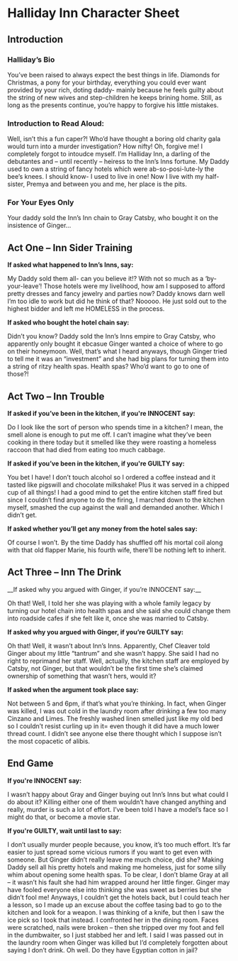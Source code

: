 <h1> Halliday Inn Character Sheet </h1>

<h2> Introduction </h2>

<h3> Halliday’s Bio </h3>

<p>You’ve been raised to always expect the best things in life. Diamonds for Christmas, a pony for your birthday, everything you could ever want provided by your rich, doting daddy- mainly because he feels guilty about the string of new wives and step-children he keeps brining home. Still, as long as the presents continue, you’re happy to forgive his little mistakes.   </p>

<h3> Introduction to Read Aloud: </h3>

<p> Well, isn’t this a fun caper?! Who’d have thought a boring old charity gala would turn into a murder investigation? How nifty! Oh, forgive me! I completely forgot to intoudce myself. I’m Halliday Inn, a darling of the debutantes and – until recently – heiress to the Inn’s Inns fortune. My Daddy used to own a string of fancy hotels which were ab-so-posi-lute-ly the bee’s knees. I should know- I used to live in one! Now I live with my half-sister, Premya and between you and me, her place is the pits. </p>

<h3> For Your Eyes Only </h3>

<p> Your daddy sold the Inn’s Inn chain to Gray Catsby, who bought it on the insistence of Ginger…  </p>


<h2> Act One – Inn Sider Training </h2>

__If asked what happened to Inn’s Inns, say:__

<p> My Daddy sold them all- can you believe it!? With not so much as a ‘by-your-leave’! Those hotels were my livelihood, how am I supposed to afford pretty dresses and fancy jewelry and parties now? Daddy knows darn well I’m too idle to work but did he think of that? Nooooo. He just sold out to the highest bidder and left me HOMELESS in the process.  </p>
  
__If asked who bought the hotel chain say:__

<p>Didn’t you know? Daddy sold the Inn’s Inns empire to Gray Catsby, who apparently only bought it ebcasue Ginger wanted a choice of where to go on their honeymoon. Well, that’s what I heard anyways, though Ginger tried to tell me it was an “investment” and she had big plans for turning them into a string of ritzy health spas. Health spas? Who’d want to go to one of those?!  </p>


<h2> Act Two – Inn Trouble </h2>
  
__If asked if you’ve been in the kitchen, if you're INNOCENT say:__
<p> Do I look like the sort of person who spends time in a kitchen? I mean, the smell alone is enough to put me off. I can’t imagine what they’ve been cooking in there today but it smelled like they were roasting a homeless raccoon that had died from eating too much cabbage.  </p>

__If asked if you’ve been in the kitchen, if you're GUILTY say:__
<p> You bet I have! I don’t touch alcohol so I ordered a coffee instead and it tasted like pigswill and chocolate milkshake! Plus it was served in a chipped cup of all things! I had a good mind to get the entire kitchen staff fired but since I couldn’t find anyone to do the firing, I marched down to the kitchen myself, smashed the cup against the wall and demanded another. Which I didn’t get.  </p>

__If asked whether you’ll get any money from the hotel sales say:__
<p> Of course I won’t. By the time Daddy has shuffled off his mortal coil along with that old flapper Marie, his fourth wife, there’ll be nothing left to inherit.  </p>


<h2> Act Three – Inn The Drink </h2>
__If asked why you argued with Ginger, if you’re INNOCENT say:__

<p> Oh that! Well, I told her she was playing with a whole family legacy by turning our hotel chain into health spas and she said she could change them into roadside cafes if she felt like it, once she was married to Catsby. </p>
  
__If asked why you argued with Ginger, if you’re GUILTY say:__

<p> Oh that! Well, it wasn’t about Inn’s Inns. Apparently, Chef Cleaver told Ginger about my little “tantrum” and she wasn’t happy. She said I had no right to reprimand her staff. Well, actually, the kitchen staff are employed by Catsby, not Ginger, but that wouldn’t be the first time she’s claimed ownership of something that wasn’t hers, would it?   </p>

__If asked when the argument took place say:__

<p> Not between 5 and 6pm, if that’s what you’re thinking. In fact, when Ginger was killed, I was out cold in the laundry room after drinking a few too many Cinzano and Limes. The freshly washed linen smelled just like my old bed so I couldn’t resist curling up in it= even though it did have a much lower thread count. I didn’t see anyone else there thought which I suppose isn’t the most copacetic of alibis.  </p>

<h2> End Game </h2>

__If you're INNOCENT say:__

<p> I wasn’t happy about Gray and Ginger buying out Inn’s Inns but what could I do about it? Killing either one of them wouldn’t have changed anything and really, murder is such a lot of effort. I’ve been told I have a model’s face so I might do that, or become a movie star.  </p>

__If you're GUILTY, wait until last to say:__

<p> I don’t usually murder people because, you know, it’s too much effort. It’s far easier to just spread some vicious rumors if you want to get even with someone. But Ginger didn’t really leave me much choice, did she? Making Daddy sell all his pretty hotels and making me homeless, just for some silly whim about opening some health spas. To be clear, I don’t blame Gray at all – it wasn’t his fault she had him wrapped around her little finger. Ginger may have fooled everyone else into thinking she was sweet as berries but she didn’t fool me! Anyways, I couldn’t get the hotels back, but I could teach her a lesson, so I made up an excuse about the coffee tasing bad to go to the kitchen and look for a weapon. I was thinking of a knife, but then I saw the ice pick so I took that instead. I confronted her in the dining room. Faces were scratched, nails were broken – then she tripped over my foot and fell in the dumbwaiter, so I just stabbed her and left. I said I was passed out in the laundry room when Ginger was killed but I’d completely forgotten about saying I don’t drink. Oh well. Do they have Egyptian cotton in jail?  </p>

